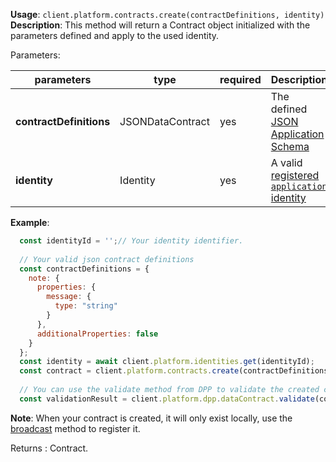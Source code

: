**Usage**: `client.platform.contracts.create(contractDefinitions, identity)`    
**Description**: This method will return a Contract object initialized with the parameters defined and apply to the used identity. 

Parameters: 

| parameters               | type              | required           | Description                                                       |  
|--------------------------|-------------------|------------------	| -----------------------------------------------------------------	|
| **contractDefinitions**  | JSONDataContract  | yes                | The defined [JSON Application Schema](https://hthplatform.readme.io/docs/explanation-platform-protocol-data-contract) |
| **identity**             | Identity          | yes                | A valid [registered `application` identity](../identities/register.md) |

**Example**:

```js
  const identityId = '';// Your identity identifier.
  
  // Your valid json contract definitions
  const contractDefinitions = {
    note: {
      properties: {
        message: {
          type: "string"
        }
      },
      additionalProperties: false
    }
  };
  const identity = await client.platform.identities.get(identityId);
  const contract = client.platform.contracts.create(contractDefinitions, identity);
  
  // You can use the validate method from DPP to validate the created contract
  const validationResult = client.platform.dpp.dataContract.validate(contract);
```

**Note**: When your contract is created, it will only exist locally, use the [broadcast](../contracts/broadcast.md) method to register it.  

Returns : Contract.
